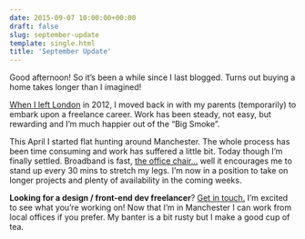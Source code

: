 ```yaml
---
date: 2015-09-07 10:00:00+00:00
draft: false
slug: september-update
template: single.html
title: 'September Update'
---
```



Good afternoon! So it’s been a while since I last blogged. Turns out buying a home takes longer than I imagined!

[When I left London](https://dbushell.com/2012/12/30/a-new-beginning/) in 2012, I moved back in with my parents  (temporarily) to embark upon a freelance career. Work has been steady, not easy, but rewarding and I’m much happier out of the “Big Smoke”.

This April I started flat hunting around Manchester. The whole process has been time consuming and work has suffered a little bit. Today though I’m finally settled. Broadband is fast,  [the office chair…](https://twitter.com/dbushell/status/633916401061896192) well it encourages me to stand up every 30 mins to stretch my legs. I’m now in a position to take on longer projects and plenty of availability in the coming weeks.

**Looking for a design / front-end dev freelancer**? [Get in touch.](https://dbushell.com/contact/) I’m excited to see what you’re working on! Now that I’m in Manchester I can work from local offices if you prefer. My banter is a bit rusty but I make a good cup of tea.

